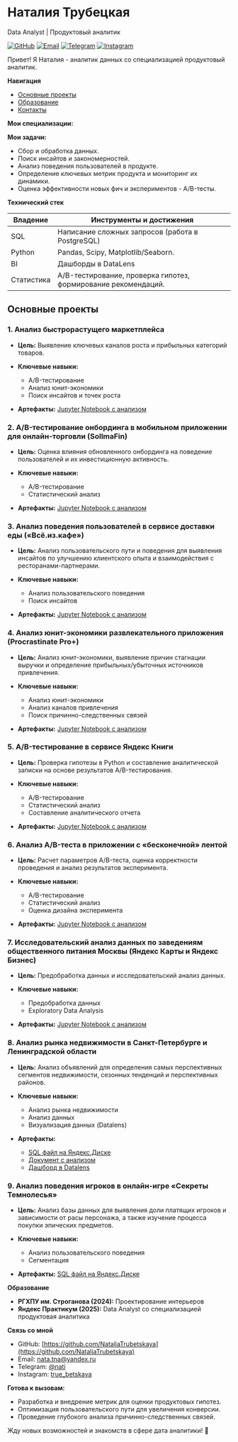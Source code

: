 # Наталия Трубецкая
Data Analyst | Продуктовый аналитик

[![GitHub](https://img.shields.io/badge/GitHub-Profile-blue?style=flat-square&logo=github)](https://github.com/NataliaTrubetskaya)
[![Email](https://img.shields.io/badge/Email-nata.tna%40yandex.ru-green?style=flat-square&logo=gmail)](mailto:nata.tna@yandex.ru)
[![Telegram](https://img.shields.io/badge/Telegram-%40nati-blue?style=flat-square&logo=telegram)](https://t.me/truebetsk)
[![Instagram](https://img.shields.io/badge/Instagram-true_betskaya-purple?style=flat-square&logo=instagram)](https://www.instagram.com/true_betskaya/)

Привет! Я Наталия - аналитик данных со специализацией продуктовый аналитик. 

**Навигация**

- [Основные проекты](#основные-проекты)
- [Образование](#образование)
- [Контакты](#связь-со-мной)

**Мои специализации:**

**Мои задачи:**

   *   Сбор и обработка данных.
   *   Поиск инсайтов и закономерностей.
   *   Анализ поведения пользователей в продукте.
   *   Определение ключевых метрик продукта и мониторинг их динамики.
   *   Оценка эффективности новых фич и экспериментов - A/B-тесты.

**Технический стек**

| Владение   | Инструменты и достижения                                                                                                                                                                                                 |
|----------|---------------------------------------------------------------------------------------------------------------------------------------------------------------------------------------------------------------------------|
| SQL      |  Написание сложных запросов (работа в PostgreSQL)|
| Python   |  Pandas, Scipy, Matplotlib/Seaborn.    |
| BI       |  Дашборды в DataLens                                                                       |
| Статистика |  A/B-тестирование, проверка гипотез, формирование рекомендаций.                                                                 |

<a name="основные-проекты"></a>
## Основные проекты

### 1. Анализ быстрорастущего маркетплейса

*   **Цель:** Выявление ключевых каналов роста и прибыльных категорий товаров.

*   **Ключевые навыки:**
    *   A/B-тестирование
    *   Анализ юнит-экономики
    *   Поиск инсайтов и точек роста

*   **Артефакты:**  [Jupyter Notebook с анализом](http://localhost:8889/notebooks/Кейс%208%20.ipynb?)

### 2. A/B-тестирование онбординга в мобильном приложении для онлайн-торговли (SollmaFin)

*   **Цель:** Оценка влияния обновленного онбординга на поведение пользователей и их инвестиционную активность.

*   **Ключевые навыки:**
    *   A/B-тестирование
    *   Статистический анализ

*   **Артефакты:**  [Jupyter Notebook с анализом](http://localhost:8889/notebooks/Кейс%207.ipynb?)
### 3. Анализ поведения пользователей в сервисе доставки еды («Всё.из.кафе»)

*   **Цель:** Анализ пользовательского пути и поведения для выявления инсайтов по улучшению клиентского опыта и взаимодействия с ресторанами-партнерами.

*   **Ключевые навыки:**
    *   Анализ пользовательского поведения
    *   Поиск инсайтов

*   **Артефакты:**  [Jupyter Notebook с анализом](http://localhost:8889/notebooks/Кейс%206.ipynb?)
### 4. Анализ юнит-экономики развлекательного приложения (Procrastinate Pro+)

*   **Цель:** Анализ юнит-экономики, выявление причин стагнации выручки и определение прибыльных/убыточных источников привлечения.

*   **Ключевые навыки:**
    *   Анализ юнит-экономики
    *   Анализ каналов привлечения
    *   Поиск причинно-следственных связей

*   **Артефакты:**  [Jupyter Notebook с анализом](http://localhost:8889/notebooks/Кейс%205.ipynb?)
### 5. A/B-тестирование в сервисе Яндекс Книги

*   **Цель:** Проверка гипотезы в Python и составление аналитической записки на основе результатов A/B-тестирования.

*   **Ключевые навыки:**
    *   A/B-тестирование
    *   Статистический анализ
    *   Составление аналитического отчета

*   **Артефакты:**  [Jupyter Notebook с анализом](http://localhost:8889/notebooks/Кейс%204.ipynb?)
### 6. Анализ A/B-теста в приложении с «бесконечной» лентой

*   **Цель:** Расчет параметров A/B-теста, оценка корректности проведения и анализ результатов эксперимента.

*   **Ключевые навыки:**
    *   A/B-тестирование
    *   Статистический анализ
    *   Оценка дизайна эксперимента

*   **Артефакты:**  [Jupyter Notebook с анализом](http://localhost:8889/notebooks/Кейс%203.ipynb?)
### 7. Исследовательский анализ данных по заведениям общественного питания Москвы (Яндекс Карты и Яндекс Бизнес)

*   **Цель:** Предобработка данных и исследовательский анализ данных.

*   **Ключевые навыки:**
    *   Предобработка данных
    *   Exploratory Data Analysis 

*   **Артефакты:**  [Jupyter Notebook с анализом](http://localhost:8889/notebooks/Кейс%202.ipynb?)
### 8. Анализ рынка недвижимости в Санкт-Петербурге и Ленинградской области

*   **Цель:** Анализ объявлений для определения самых перспективных сегментов недвижимости, сезонных тенденций и перспективных районов.

*   **Ключевые навыки:**
    *   Анализ рынка недвижимости
    *   Анализ данных
    *   Визуализация данных (Datalens)

*   **Артефакты:**
    *   [SQL файл на Яндекс.Диске](https://disk.yandex.ru/d/oE1ywumuksLP7Q) 
    *   [Документ с анализом](https://docs.google.com/document/d/1WDE54I4qd7SoVZhak_vQnab2Wg9FtjciUe9RjHuqRc8/edit?tab=t.0#heading=h.r48y7t2xd8xm)
    *   [Дашборд в Datalens](https://datalens.yandex/6n5pw37361imt)

### 9. Анализ поведения игроков в онлайн-игре «Секреты Темнолесья»

*   **Цель:** Анализ базы данных для выявления доли платящих игроков и зависимости от расы персонажа, а также изучение процесса покупки эпических предметов.

*   **Ключевые навыки:**
    *   Анализ пользовательского поведения
    *   Сегментация

*   **Артефакты:**  [SQL файл на Яндекс.Диске](https://disk.yandex.ru/d/eqIaNngK2C_mTw) 


<a name="образование"></a>
**Образование**

*   **РГХПУ им. Строганова (2024):** Проектирование интерьеров
*   **Яндекс Практикум (2025):** Data Analyst со специализацией продуктовая аналитика

<a name="связь-со-мной"></a>
**Связь со мной**

*   GitHub: [https://github.com/NataliaTrubetskaya](https://github.com/NataliaTrubetskaya)
*   Email: [nata.tna@yandex.ru](mailto:nata.tna@yandex.ru)
*   Telegram: [@nati](https://t.me/truebetsk)
*   Instagram: [true\_betskaya](https://www.instagram.com/true_betskaya/)



**Готова к вызовам:**

*   Разработка и внедрение метрик для оценки продуктовых гипотез.
*   Оптимизация пользовательского пути для увеличения конверсии.
*   Проведение глубокого анализа причинно-следственных связей.

Жду новых возможностей и знакомств в сфере дата аналитики! 🚀



